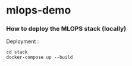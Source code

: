 # mlops-demo

### How to deploy the MLOPS stack (locally)

Deployment :

```
cd stack
docker-compose up --build
```